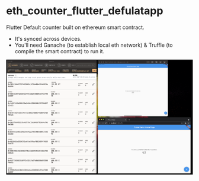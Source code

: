 # eth_counter_flutter_defulatapp

Flutter Default counter built on ethereum smart contract.

- It's synced across devices.
- You'll need Ganache (to establish local eth network) & Truffle (to compile the smart contract) to run it.

![alt text](https://github.com/saif97/Flutter-Default-App-Running-on-Ethereum/blob/master/Screen%20Shot%202021-07-04%20at%202.24.27%20AM.png)
